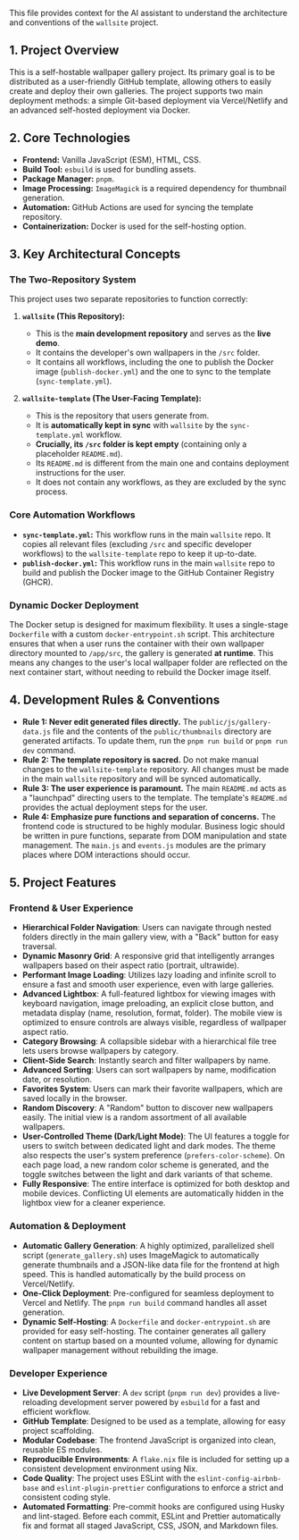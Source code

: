 This file provides context for the AI assistant to understand the architecture and conventions of the `wallsite` project.

## 1. Project Overview

This is a self-hostable wallpaper gallery project. Its primary goal is to be distributed as a user-friendly GitHub template, allowing others to easily create and deploy their own galleries. The project supports two main deployment methods: a simple Git-based deployment via Vercel/Netlify and an advanced self-hosted deployment via Docker.

## 2. Core Technologies

- **Frontend:** Vanilla JavaScript (ESM), HTML, CSS.
- **Build Tool:** `esbuild` is used for bundling assets.
- **Package Manager:** `pnpm`.
- **Image Processing:** `ImageMagick` is a required dependency for thumbnail generation.
- **Automation:** GitHub Actions are used for syncing the template repository.
- **Containerization:** Docker is used for the self-hosting option.

## 3. Key Architectural Concepts

### The Two-Repository System

This project uses two separate repositories to function correctly:

1.  **`wallsite` (This Repository):**
    - This is the **main development repository** and serves as the **live demo**.
    - It contains the developer's own wallpapers in the `/src` folder.
    - It contains all workflows, including the one to publish the Docker image (`publish-docker.yml`) and the one to sync to the template (`sync-template.yml`).

2.  **`wallsite-template` (The User-Facing Template):**
    - This is the repository that users generate from.
    - It is **automatically kept in sync** with `wallsite` by the `sync-template.yml` workflow.
    - **Crucially, its `/src` folder is kept empty** (containing only a placeholder `README.md`).
    - Its `README.md` is different from the main one and contains deployment instructions for the user.
    - It does not contain any workflows, as they are excluded by the sync process.

### Core Automation Workflows

- **`sync-template.yml`:** This workflow runs in the main `wallsite` repo. It copies all relevant files (excluding `/src` and specific developer workflows) to the `wallsite-template` repo to keep it up-to-date.
- **`publish-docker.yml`:** This workflow runs in the main `wallsite` repo to build and publish the Docker image to the GitHub Container Registry (GHCR).

### Dynamic Docker Deployment

The Docker setup is designed for maximum flexibility. It uses a single-stage `Dockerfile` with a custom `docker-entrypoint.sh` script. This architecture ensures that when a user runs the container with their own wallpaper directory mounted to `/app/src`, the gallery is generated **at runtime**. This means any changes to the user's local wallpaper folder are reflected on the next container start, without needing to rebuild the Docker image itself.

## 4. Development Rules & Conventions

- **Rule 1: Never edit generated files directly.** The `public/js/gallery-data.js` file and the contents of the `public/thumbnails` directory are generated artifacts. To update them, run the `pnpm run build` or `pnpm run dev` command.
- **Rule 2: The template repository is sacred.** Do not make manual changes to the `wallsite-template` repository. All changes must be made in the main `wallsite` repository and will be synced automatically.
- **Rule 3: The user experience is paramount.** The main `README.md` acts as a "launchpad" directing users to the template. The template's `README.md` provides the actual deployment steps for the user.
- **Rule 4: Emphasize pure functions and separation of concerns.** The frontend code is structured to be highly modular. Business logic should be written in pure functions, separate from DOM manipulation and state management. The `main.js` and `events.js` modules are the primary places where DOM interactions should occur.

## 5. Project Features

### Frontend & User Experience

- **Hierarchical Folder Navigation**: Users can navigate through nested folders directly in the main gallery view, with a "Back" button for easy traversal.
- **Dynamic Masonry Grid**: A responsive grid that intelligently arranges wallpapers based on their aspect ratio (portrait, ultrawide).
- **Performant Image Loading**: Utilizes lazy loading and infinite scroll to ensure a fast and smooth user experience, even with large galleries.
- **Advanced Lightbox**: A full-featured lightbox for viewing images with keyboard navigation, image preloading, an explicit close button, and metadata display (name, resolution, format, folder). The mobile view is optimized to ensure controls are always visible, regardless of wallpaper aspect ratio.
- **Category Browsing**: A collapsible sidebar with a hierarchical file tree lets users browse wallpapers by category.
- **Client-Side Search**: Instantly search and filter wallpapers by name.
- **Advanced Sorting**: Users can sort wallpapers by name, modification date, or resolution.
- **Favorites System**: Users can mark their favorite wallpapers, which are saved locally in the browser.
- **Random Discovery**: A "Random" button to discover new wallpapers easily. The initial view is a random assortment of all available wallpapers.
- **User-Controlled Theme (Dark/Light Mode)**: The UI features a toggle for users to switch between dedicated light and dark modes. The theme also respects the user's system preference (`prefers-color-scheme`). On each page load, a new random color scheme is generated, and the toggle switches between the light and dark variants of that scheme.
- **Fully Responsive**: The entire interface is optimized for both desktop and mobile devices. Conflicting UI elements are automatically hidden in the lightbox view for a cleaner experience.

### Automation & Deployment

- **Automatic Gallery Generation**: A highly optimized, parallelized shell script (`generate_gallery.sh`) uses ImageMagick to automatically generate thumbnails and a JSON-like data file for the frontend at high speed. This is handled automatically by the build process on Vercel/Netlify.
- **One-Click Deployment**: Pre-configured for seamless deployment to Vercel and Netlify. The `pnpm run build` command handles all asset generation.
- **Dynamic Self-Hosting**: A `Dockerfile` and `docker-entrypoint.sh` are provided for easy self-hosting. The container generates all gallery content on startup based on a mounted volume, allowing for dynamic wallpaper management without rebuilding the image.

### Developer Experience

- **Live Development Server**: A `dev` script (`pnpm run dev`) provides a live-reloading development server powered by `esbuild` for a fast and efficient workflow.
- **GitHub Template**: Designed to be used as a template, allowing for easy project scaffolding.
- **Modular Codebase**: The frontend JavaScript is organized into clean, reusable ES modules.
- **Reproducible Environments**: A `flake.nix` file is included for setting up a consistent development environment using Nix.
- **Code Quality**: The project uses ESLint with the `eslint-config-airbnb-base` and `eslint-plugin-prettier` configurations to enforce a strict and consistent coding style.
- **Automated Formatting**: Pre-commit hooks are configured using Husky and lint-staged. Before each commit, ESLint and Prettier automatically fix and format all staged JavaScript, CSS, JSON, and Markdown files.
